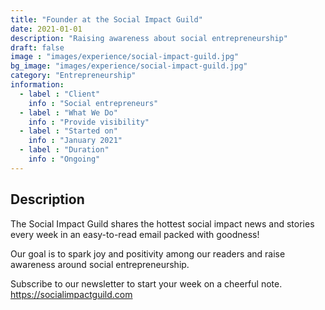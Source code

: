 ```yaml
---
title: "Founder at the Social Impact Guild"
date: 2021-01-01
description: "Raising awareness about social entrepreneurship"
draft: false
image : "images/experience/social-impact-guild.jpg"
bg_image: "images/experience/social-impact-guild.jpg"
category: "Entrepreneurship"
information:
  - label : "Client"
    info : "Social entrepreneurs"
  - label : "What We Do"
    info : "Provide visibility"
  - label : "Started on"
    info : "January 2021"
  - label : "Duration"
    info : "Ongoing"
---
```


## Description

The Social Impact Guild shares the hottest social impact news and stories every week in an easy-to-read email packed with goodness!

Our goal is to spark joy and positivity among our readers and raise awareness around social entrepreneurship.

Subscribe to our newsletter to start your week on a cheerful note.
https://socialimpactguild.com
